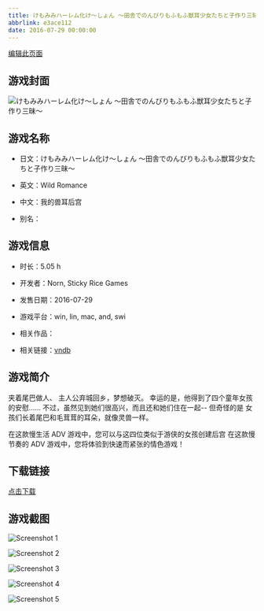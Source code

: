 ```yaml
---
title: けもみみハーレム化け～しょん ～田舎でのんびりもふもふ獣耳少女たちと子作り三昧～
abbrlink: e3ace112
date: 2016-07-29 00:00:00
---
```

[编辑此页面](https://github.com/ACG-3/ADV3-source/blob/main/source/_posts/%E3%81%91%E3%82%82%E3%81%BF%E3%81%BF%E3%83%8F%E3%83%BC%E3%83%AC%E3%83%A0%E5%8C%96%E3%81%91%EF%BD%9E%E3%81%97%E3%82%87%E3%82%93%20%EF%BD%9E%E7%94%B0%E8%88%8E%E3%81%A7%E3%81%AE%E3%82%93%E3%81%B3%E3%82%8A%E3%82%82%E3%81%B5%E3%82%82%E3%81%B5%E7%8D%A3%E8%80%B3%E5%B0%91%E5%A5%B3%E3%81%9F%E3%81%A1%E3%81%A8%E5%AD%90%E4%BD%9C%E3%82%8A%E4%B8%89%E6%98%A7%EF%BD%9E.md)

## 游戏封面

![けもみみハーレム化け～しょん ～田舎でのんびりもふもふ獣耳少女たちと子作り三昧～](https://pan.timero.xyz/d/onedrive/img_lib_001/%E3%81%91%E3%82%82%E3%81%BF%E3%81%BF%E3%83%8F%E3%83%BC%E3%83%AC%E3%83%A0%E5%8C%96%E3%81%91%EF%BD%9E%E3%81%97%E3%82%87%E3%82%93%20%EF%BD%9E%E7%94%B0%E8%88%8E%E3%81%A7%E3%81%AE%E3%82%93%E3%81%B3%E3%82%8A%E3%82%82%E3%81%B5%E3%82%82%E3%81%B5%E7%8D%A3%E8%80%B3%E5%B0%91%E5%A5%B3%E3%81%9F%E3%81%A1%E3%81%A8%E5%AD%90%E4%BD%9C%E3%82%8A%E4%B8%89%E6%98%A7%EF%BD%9E_cover.avif)


## 游戏名称

- 日文：けもみみハーレム化け～しょん ～田舎でのんびりもふもふ獣耳少女たちと子作り三昧～
- 英文：Wild Romance
- 中文：我的兽耳后宫

- 别名：


## 游戏信息

- 时长：5.05 h
- 开发者：Norn, Sticky Rice Games
- 发售日期：2016-07-29
- 游戏平台：win, lin, mac, and, swi
- 相关作品：

- 相关链接：[vndb](https://vndb.org/v19773)


## 游戏简介

夹着尾巴做人、
主人公弃城回乡，梦想破灭。
幸运的是，他得到了四个童年女孩的安慰......
不过，虽然见到她们很高兴，而且还和她们住在一起-- 但奇怪的是
女孩们长着尾巴和毛茸茸的耳朵，就像灵兽一样。

在这款慢生活 ADV 游戏中，您可以与这四位类似于游侠的女孩创建后宫
在这款慢节奏的 ADV 游戏中，您将体验到快速而紧张的情色游戏！




## 下载链接

[点击下载](https://pan.timero.xyz/onedrive/adv_lib_001/%E3%81%91%E3%82%82%E3%81%BF%E3%81%BF%E3%83%8F%E3%83%BC%E3%83%AC%E3%83%A0%E5%8C%96%E3%81%91%EF%BD%9E%E3%81%97%E3%82%87%E3%82%93%20%EF%BD%9E%E7%94%B0%E8%88%8E%E3%81%A7%E3%81%AE%E3%82%93%E3%81%B3%E3%82%8A%E3%82%82%E3%81%B5%E3%82%82%E3%81%B5%E7%8D%A3%E8%80%B3%E5%B0%91%E5%A5%B3%E3%81%9F%E3%81%A1%E3%81%A8%E5%AD%90%E4%BD%9C%E3%82%8A%E4%B8%89%E6%98%A7%EF%BD%9E)


## 游戏截图


![Screenshot 1](https://pan.timero.xyz/d/onedrive/img_lib_001/%E3%81%91%E3%82%82%E3%81%BF%E3%81%BF%E3%83%8F%E3%83%BC%E3%83%AC%E3%83%A0%E5%8C%96%E3%81%91%EF%BD%9E%E3%81%97%E3%82%87%E3%82%93%20%EF%BD%9E%E7%94%B0%E8%88%8E%E3%81%A7%E3%81%AE%E3%82%93%E3%81%B3%E3%82%8A%E3%82%82%E3%81%B5%E3%82%82%E3%81%B5%E7%8D%A3%E8%80%B3%E5%B0%91%E5%A5%B3%E3%81%9F%E3%81%A1%E3%81%A8%E5%AD%90%E4%BD%9C%E3%82%8A%E4%B8%89%E6%98%A7%EF%BD%9E_Screenshot_1.avif)

![Screenshot 2](https://pan.timero.xyz/d/onedrive/img_lib_001/%E3%81%91%E3%82%82%E3%81%BF%E3%81%BF%E3%83%8F%E3%83%BC%E3%83%AC%E3%83%A0%E5%8C%96%E3%81%91%EF%BD%9E%E3%81%97%E3%82%87%E3%82%93%20%EF%BD%9E%E7%94%B0%E8%88%8E%E3%81%A7%E3%81%AE%E3%82%93%E3%81%B3%E3%82%8A%E3%82%82%E3%81%B5%E3%82%82%E3%81%B5%E7%8D%A3%E8%80%B3%E5%B0%91%E5%A5%B3%E3%81%9F%E3%81%A1%E3%81%A8%E5%AD%90%E4%BD%9C%E3%82%8A%E4%B8%89%E6%98%A7%EF%BD%9E_Screenshot_2.avif)

![Screenshot 3](https://pan.timero.xyz/d/onedrive/img_lib_001/%E3%81%91%E3%82%82%E3%81%BF%E3%81%BF%E3%83%8F%E3%83%BC%E3%83%AC%E3%83%A0%E5%8C%96%E3%81%91%EF%BD%9E%E3%81%97%E3%82%87%E3%82%93%20%EF%BD%9E%E7%94%B0%E8%88%8E%E3%81%A7%E3%81%AE%E3%82%93%E3%81%B3%E3%82%8A%E3%82%82%E3%81%B5%E3%82%82%E3%81%B5%E7%8D%A3%E8%80%B3%E5%B0%91%E5%A5%B3%E3%81%9F%E3%81%A1%E3%81%A8%E5%AD%90%E4%BD%9C%E3%82%8A%E4%B8%89%E6%98%A7%EF%BD%9E_Screenshot_3.avif)

![Screenshot 4](https://pan.timero.xyz/d/onedrive/img_lib_001/%E3%81%91%E3%82%82%E3%81%BF%E3%81%BF%E3%83%8F%E3%83%BC%E3%83%AC%E3%83%A0%E5%8C%96%E3%81%91%EF%BD%9E%E3%81%97%E3%82%87%E3%82%93%20%EF%BD%9E%E7%94%B0%E8%88%8E%E3%81%A7%E3%81%AE%E3%82%93%E3%81%B3%E3%82%8A%E3%82%82%E3%81%B5%E3%82%82%E3%81%B5%E7%8D%A3%E8%80%B3%E5%B0%91%E5%A5%B3%E3%81%9F%E3%81%A1%E3%81%A8%E5%AD%90%E4%BD%9C%E3%82%8A%E4%B8%89%E6%98%A7%EF%BD%9E_Screenshot_4.avif)

![Screenshot 5](https://pan.timero.xyz/d/onedrive/img_lib_001/%E3%81%91%E3%82%82%E3%81%BF%E3%81%BF%E3%83%8F%E3%83%BC%E3%83%AC%E3%83%A0%E5%8C%96%E3%81%91%EF%BD%9E%E3%81%97%E3%82%87%E3%82%93%20%EF%BD%9E%E7%94%B0%E8%88%8E%E3%81%A7%E3%81%AE%E3%82%93%E3%81%B3%E3%82%8A%E3%82%82%E3%81%B5%E3%82%82%E3%81%B5%E7%8D%A3%E8%80%B3%E5%B0%91%E5%A5%B3%E3%81%9F%E3%81%A1%E3%81%A8%E5%AD%90%E4%BD%9C%E3%82%8A%E4%B8%89%E6%98%A7%EF%BD%9E_Screenshot_5.avif)


